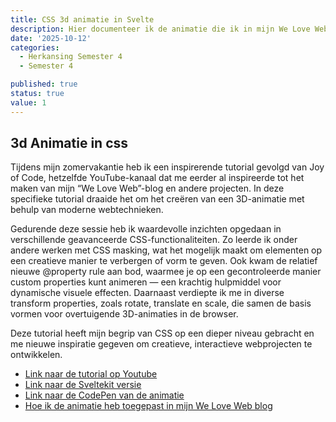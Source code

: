 ```yaml
---
title: CSS 3d animatie in Svelte
description: Hier documenteer ik de animatie die ik in mijn We Love Web blog heb toegepast
date: '2025-10-12'
categories:
  - Herkansing Semester 4
  - Semester 4

published: true
status: true
value: 1
---
```


## 3d Animatie in css
Tijdens mijn zomervakantie heb ik een inspirerende tutorial gevolgd van Joy of Code, hetzelfde YouTube-kanaal dat me eerder al inspireerde tot het maken van mijn “We Love Web”-blog en andere projecten. In deze specifieke tutorial draaide het om het creëren van een 3D-animatie met behulp van moderne webtechnieken.

Gedurende deze sessie heb ik waardevolle inzichten opgedaan in verschillende geavanceerde CSS-functionaliteiten. Zo leerde ik onder andere werken met CSS masking, wat het mogelijk maakt om elementen op een creatieve manier te verbergen of vorm te geven. Ook kwam de relatief nieuwe @property rule aan bod, waarmee je op een gecontroleerde manier custom properties kunt animeren — een krachtig hulpmiddel voor dynamische visuele effecten. Daarnaast verdiepte ik me in diverse transform properties, zoals rotate, translate en scale, die samen de basis vormen voor overtuigende 3D-animaties in de browser.

Deze tutorial heeft mijn begrip van CSS op een dieper niveau gebracht en me nieuwe inspiratie gegeven om creatieve, interactieve webprojecten te ontwikkelen.

-  <a href="https://www.youtube.com/watch?v=jUiEzVwbdco">Link naar de tutorial op Youtube</a>
-  <a href="https://svelte.dev/playground/a3c2ff3f5ecb414383f8d8a503c10334?version=5.28.2">Link naar de Sveltekit versie</a>
-  <a href="https://codepen.io/konstantindenerz/pen/xxyZJpO">Link naar de CodePen van de animatie</a>
-  <a href="https://we-love-web-blog-one.vercel.app/">Hoe ik de animatie heb toegepast in mijn We Love Web blog</a>



